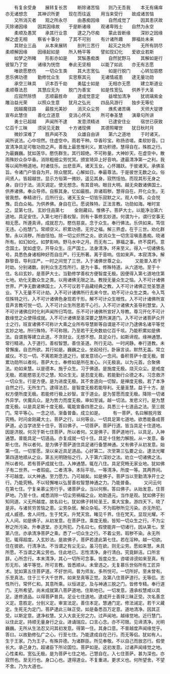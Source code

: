 <!-- { "loadSidebar": true } -->
　　有复余受身　　展转复长苦
　　断除诸苦恼　　则乃无吾我
　　本无有痛痒　　亦无诸想念
　　其神识所更　　现在而往返
　　用当来受行　　故成诸苦恼
　　又所消灭者　　观之所永尽
　　由愚痴因缘　　自然成觉了
　　因其患厌故　　灭除诸因缘
　　因其因缘故　　于是断诸缘
　　观诸卑贱士　　自然为永空
　　柔顺及愚冥　　承其行业意
　　逮之乃尽痴　　蒙此皆断缘
　　深妙之因缘　　解之虚无相
　　察省十事分　　了其不可别
　　有计诸所趣　　罪福处未来
　　其财业三品　　从本来展转
　　剖判三苦行　　起灭之处所
　　无所有阴尽　　柔顺解因缘
　　因缘起如是　　所入畅平等
　　譬如现幻化　　爱欲业若斯
　　如梦之所睹　　形影亦如是
　　冥騃愚痴类　　自然犹野马
　　其解如是行　　彼智乃了空
　　诸缘为恍惚　　奉此无坚相
　　以能了如此　　亦无有志愿
　　唯欲愿愍伤　　一切众生类
　　其大志宽弘　　如是行脱门
　　心转加慈愍　　思乐佛功德
　　勤修忧众生　　实思察其元
　　无诸情戚患　　逮无量功勋
　　承空三昧具　　识本百千劫
　　勇猛士如是　　无相亦无愿
　　建立斯道业　　柔顺尊法忍
　　其慧应无为　　脱门为善宝
　　如是性宽弘　　供养于大圣
　　应寂然除愦　　志顺最胜命
　　逮成觉意定　　益增加清净
　　犹琉璃紫金　　雕治益光荣
　　以照众生意　　犹月之弘光
　　四品风游行　　独步无等伦
　　因越魔径路　　最胜光美妙
　　消灭众尘劳　　燋炙诸苦痛
　　天师大锭镣　　宣布此慧住
　　善化立道意　　变消心怀风
　　所可奉圣慧　　演章句所讲
　　勇士已超越　　声闻所不逮
　　发意须精进　　已逮安住业
　　宿世已获致　　亿百千三昧
　　须臾见无数　　十方诸现佛
　　其德照曜世　　犹日秋时月
　　微妙深难了　　胜声闻不及
　　众雄自由讲　　第六之道地
　　于时诸天。闻所说法。心中坦然。住虚空中。雨若干种。华香珍宝。称扬咨嗟。柔软妙音。口宣清净具足可敬功勋之声。善哉上最思惟利义。累功积德。慧得自在。殊胜之行。为最巍巍。犹如莲华。愍伤群生。其行超绝。不可称量。大神妙天。在虚空中。散雨殊妙众杂华香。消除粗细尘劳忧冥。颁宣琦异上好音响。逮最清净第一之利。我等以闻所畅道地。时诸伎乐。出悲音声。诸天玉女。心怀踊跃。于彼诸天。承佛圣旨。令诸门户皆自为开。除众闇冥。心解如日。奉最尊法。于是彼世无数之众。俗间贤人。皆超越世。显示方俗第一微妙。遥见其身。寂然恬怕。而现其形无身之身。自归于法。消灭调定。使无想念。有其音响。眼目大明。越无央数诸佛国土。供养诸佛。奉众导师。自察其身。忆如最胜。弃诸瑕秽。慧得自在。开化众生。无彼我想。奉精进行。应所行业。诸天玉女一切皆乐寂默之义。观人中尊。众会悦豫。启白众祐。为供养佛。身自在已。愿说殊特。正法言教。功勋如海。唯时宣之。显第七住。
玄妙住品第七
　　金刚藏曰。惟佛子。菩萨大士。以能净治第六道地。具足安住。入第七地行善权智。则有十事修玄妙道。何谓为十。谓行空事无相无愿。所遵真谛。成就忍力。愍伤慈哀。念于众生。奉行佛法。乐供如来。笃信无违。心抱慧门。常顺空义。积累功德。无穷之福。解三界虚。在于三世。劝化群黎。永以消秽。所由恬怕。除一切尘炽然之炎。欲消众生一切贪淫嗔恚愚痴。晓诸所有。如幻如化。如梦影响。野马水中之月。而无有二。罪福之事。终不腐朽。意念国土。犹如虚空。开导众生。庄严国土。法身清净。坏来至义。得入一切诸佛名号。具悉色身诸相种好而自庄严。行无所著。离于音响。信如来声。本寂清净。解群黎音。导利庄严。一时之间觉了三世。入于诸佛世尊之业。
　　又能普入若干时劫。分别诸数。剖判众生志性所行。是为十事。修殊特道。从六道地。至于十住。名曰玄妙。是菩萨大士。当勤修学善权方便智度无极。因便得入第七道地住第七地。劝化无数众生之类。以用诸佛无限之法。教授无量众生之恼。入不可计诸佛世界。严净无数诸佛国土。入不可议若干品藏经典之教。入不可计诸佛正觉圣慧道业。下入无量不可计劫。入不可计诸佛所行去来今世。劝不可计众生之类。令入笃信殊特之行。入不可计诸佛色身现若干形。解不可计众生根性。入不可计诸佛所宣音声言教可悦一切。入不可计众生所思若干心行。入不可计诸佛大圣导利慧堂。入不可计诸佛应时化利声闻所归笃信。乐不可计诸佛所宣好入导教。尊习开化不可计数缘觉之众使得成就。入不可计诸佛至圣深要之慧所演道门。入不可计诸菩萨众开士之行。班宣诸佛不可称计大乘之业所布导慧斯等自谓是不可计乃逮佛名诸平等觉玄妙之地。所行殊特。不可称限。乃至若干无央数劫亿百千垓。乃能积累如是佛法。自谓我等建立此道。不贪财业。无想不想。具足众行。如斯谛观。缘神通慧。常行精进。入于道行。善权智慧。善住圣道。所行无动。一时闲静。奉行道教。未曾懈废。自恣所欲。其行如是。巍巍之业。坐起经行。卧寐言谈。默然无盖。常立威仪。不忘一切。不离若斯念道之行。彼发意顷心一念间。备积菩萨十度无极。普累功勋所以者何。菩萨大士。奉修如是所在发心。兴无极哀。以为元首。合聚佛法。劝如来慧。以是德本。施于众生。习于佛道。是施度无极。烧灭众尘。是戒度无极。若能愍慈无尽之慧。知众生无。是忍度无极。若能勤行众德之本。习念救济一切众生。行是方便。是为进度无极。其不舍道向一切智。是禅度无极。若了本净自然之行。无所生门。逮得法忍。是智度无极若能导利。无量圣慧。益于十方。是权方便所度无极。若能修行极上妙智。宣于道业。是为誓愿而度无极。降除一切诸外异学。伏魔兵众。是为势力而度无极。审如至诚。越一切法。发悲义行。是为慧度无极。以是具足斯十度无极。辄能宣备四恩之业。具悉三十七道品之法。至三脱门。常平等心。一念之顷。渐备普备。成立如是。
　　有一菩萨。名曰解脱月致究畅。时问金刚藏大士。菩萨之行。以何等业。一切具足第七道地。欲悉能备成菩萨道。必当学进至十住乎。答曰佛子。一切菩萨。菩萨行道。皆当具足十住道地。因是济脱。何况于斯七住菩萨。所以者何。又是佛子。菩萨道地行。以具足。入神通慧。普能具足一切道品。亦复成就一切十住。具足十住勉力解脱。从一发意。备斯七住。所以者何。是为佛子菩萨道住具足诸行备慧神通。又有佛子从初发意。始第一住。一切誓愿。渐以亲近具足道品。心好第二。次至第三弘要之业。逮法光曜第四道地顺从之业。第五光明随俗之行。入于第六深妙之法。劝立一切诸佛之法。所以者何。若有菩萨成就七住。入神通慧。辄在八住。具足究畅无家业地。犹如佛子有二世界。一者瑕疵。二者清净。本际平坦。一等清净。所度一等。其两界间。不可越度。以大神通。至力愿力。乃可越矣。如是佛子。菩萨当以至勤清净开士之行。乃能究畅。不以轻懈唯以弘誓善权智慧神通之力。乃能普备。
　　又问云何在第七住。宁复亲慕尘劳行乎。诸菩萨业。当以何察。答曰佛子。从始发意。住菩萨地。乃至十住。咸悉消除一切尘劳祸福之业。劝助道元。当作是观。犹如佛子别知同道。义无所越度。故名曰七。犹如佛子转轮圣王。乘大宝象。游四天下。晓了是非。与诸贫穷苦恼之患。尘劳杂居。解众杂垢。不为瑕秽所见污染。亦无所犯。成人威德。舍人间性。生于梵天。升梵天宫。睹见千界。住在梵天。显现光耀。不入人间。如是佛子。从初发意。在菩萨住。乘度无极。皆知一切众生之行。不为尘秽之所污染。升奉道堂。亦无所犯。乃名曰七。假使能弃一切诸行。因从第七。至第八住。亦承清净菩萨之乘。悉了一切众生之行。不着尘劳。瑕秽不染。永无所犯。辄得超度。入玄妙法。是故佛子。菩萨若逮此第七住。若在淫种。越一切欲。住在彼欲。行清净法。不当谓之有尘无尘。虽习在欲。则无尘劳。愿如来慧。未具所愿。不当谓之离尘劳也。住此地已。志性清净。身行清白。究竟鲜洁。口所言辞。心所念行。本末清净。其心一切所可念事。皆度众生。咨嗟诽谤如来至真。有形无形。诸平等觉。所可言教。皆悉顺从。未曾违之。无复慕乐世俗所有工匠异术。犹如第五住菩萨道。不好世间。普为师友。多所悦可。一切所好。至未曾有。乐至真法。住于三千大千世界。如来至真等正觉。及第八住菩萨道行。无等侣。志性所行。常怀仁和。其意所乘。以恒进定。及与神通三脱之门。皆修专精。奉行道门。无所希望。尚未成就第八菩萨道地。住斯地已。一切发意。遵承权慧咸以具足。遂修道品。以得菩萨普具。足业七住道地。逮成开士善择三昧正受。次名善念义定。意胜定。分别义定。审宣法定。善住本定。慧通门定。修法诫定。若干义藏定。生死无为定门。菩萨逮此三昧正受。如是备悉百万定意。道地清净。因其正受。以斯定意。逮净权慧。又入大哀无穷之力。过声闻地。越缘觉地。近行慧门。以住此定。持顺无量身行之业。进诵瑞应。口言心念。亦不可限。见谛清净。光明巍巍。无所从生法忍又问其初发意。得第一住。其身口意。不普越度声闻缘觉乎。答曰。以故勤修弘广之心。行至七住。乃能逮成自在己行。而无等侣。犹如有人。生于王家。乃为王子。有殊异德。为诸群臣。所见奉敬。不以自己而放恣行。假使长大。承己身力。超诸臣下所论国位。菩萨如是。这初发意。过诸声闻缘觉之地。心性柔和。宽弘无极。是为菩萨七住之地。己慧自在。入七住菩萨。甚为深也。亦寂然也。至无行也。身口心也。逮得道业。不复重进。更求义也。何所望舍。不望不舍。乃为大道也。

